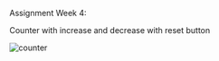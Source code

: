 Assignment Week 4:

Counter with increase and decrease with reset button

![counter](https://github.com/user-attachments/assets/2b9c36b0-a2cc-4691-935c-79db0bc3942c)
